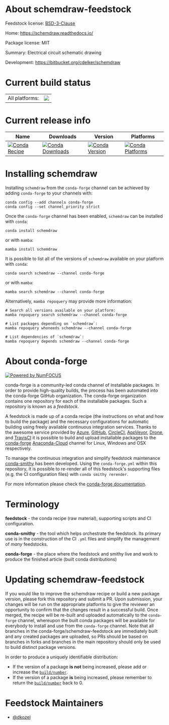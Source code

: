 About schemdraw-feedstock
=========================

Feedstock license: [BSD-3-Clause](https://github.com/conda-forge/schemdraw-feedstock/blob/main/LICENSE.txt)

Home: https://schemdraw.readthedocs.io/

Package license: MIT

Summary: Electrical circuit schematic drawing

Development: https://bitbucket.org/cdelker/schemdraw

Current build status
====================


<table><tr><td>All platforms:</td>
    <td>
      <a href="https://dev.azure.com/conda-forge/feedstock-builds/_build/latest?definitionId=16306&branchName=main">
        <img src="https://dev.azure.com/conda-forge/feedstock-builds/_apis/build/status/schemdraw-feedstock?branchName=main">
      </a>
    </td>
  </tr>
</table>

Current release info
====================

| Name | Downloads | Version | Platforms |
| --- | --- | --- | --- |
| [![Conda Recipe](https://img.shields.io/badge/recipe-schemdraw-green.svg)](https://anaconda.org/conda-forge/schemdraw) | [![Conda Downloads](https://img.shields.io/conda/dn/conda-forge/schemdraw.svg)](https://anaconda.org/conda-forge/schemdraw) | [![Conda Version](https://img.shields.io/conda/vn/conda-forge/schemdraw.svg)](https://anaconda.org/conda-forge/schemdraw) | [![Conda Platforms](https://img.shields.io/conda/pn/conda-forge/schemdraw.svg)](https://anaconda.org/conda-forge/schemdraw) |

Installing schemdraw
====================

Installing `schemdraw` from the `conda-forge` channel can be achieved by adding `conda-forge` to your channels with:

```
conda config --add channels conda-forge
conda config --set channel_priority strict
```

Once the `conda-forge` channel has been enabled, `schemdraw` can be installed with `conda`:

```
conda install schemdraw
```

or with `mamba`:

```
mamba install schemdraw
```

It is possible to list all of the versions of `schemdraw` available on your platform with `conda`:

```
conda search schemdraw --channel conda-forge
```

or with `mamba`:

```
mamba search schemdraw --channel conda-forge
```

Alternatively, `mamba repoquery` may provide more information:

```
# Search all versions available on your platform:
mamba repoquery search schemdraw --channel conda-forge

# List packages depending on `schemdraw`:
mamba repoquery whoneeds schemdraw --channel conda-forge

# List dependencies of `schemdraw`:
mamba repoquery depends schemdraw --channel conda-forge
```


About conda-forge
=================

[![Powered by
NumFOCUS](https://img.shields.io/badge/powered%20by-NumFOCUS-orange.svg?style=flat&colorA=E1523D&colorB=007D8A)](https://numfocus.org)

conda-forge is a community-led conda channel of installable packages.
In order to provide high-quality builds, the process has been automated into the
conda-forge GitHub organization. The conda-forge organization contains one repository
for each of the installable packages. Such a repository is known as a *feedstock*.

A feedstock is made up of a conda recipe (the instructions on what and how to build
the package) and the necessary configurations for automatic building using freely
available continuous integration services. Thanks to the awesome service provided by
[Azure](https://azure.microsoft.com/en-us/services/devops/), [GitHub](https://github.com/),
[CircleCI](https://circleci.com/), [AppVeyor](https://www.appveyor.com/),
[Drone](https://cloud.drone.io/welcome), and [TravisCI](https://travis-ci.com/)
it is possible to build and upload installable packages to the
[conda-forge](https://anaconda.org/conda-forge) [Anaconda-Cloud](https://anaconda.org/)
channel for Linux, Windows and OSX respectively.

To manage the continuous integration and simplify feedstock maintenance
[conda-smithy](https://github.com/conda-forge/conda-smithy) has been developed.
Using the ``conda-forge.yml`` within this repository, it is possible to re-render all of
this feedstock's supporting files (e.g. the CI configuration files) with ``conda smithy rerender``.

For more information please check the [conda-forge documentation](https://conda-forge.org/docs/).

Terminology
===========

**feedstock** - the conda recipe (raw material), supporting scripts and CI configuration.

**conda-smithy** - the tool which helps orchestrate the feedstock.
                   Its primary use is in the construction of the CI ``.yml`` files
                   and simplify the management of *many* feedstocks.

**conda-forge** - the place where the feedstock and smithy live and work to
                  produce the finished article (built conda distributions)


Updating schemdraw-feedstock
============================

If you would like to improve the schemdraw recipe or build a new
package version, please fork this repository and submit a PR. Upon submission,
your changes will be run on the appropriate platforms to give the reviewer an
opportunity to confirm that the changes result in a successful build. Once
merged, the recipe will be re-built and uploaded automatically to the
`conda-forge` channel, whereupon the built conda packages will be available for
everybody to install and use from the `conda-forge` channel.
Note that all branches in the conda-forge/schemdraw-feedstock are
immediately built and any created packages are uploaded, so PRs should be based
on branches in forks and branches in the main repository should only be used to
build distinct package versions.

In order to produce a uniquely identifiable distribution:
 * If the version of a package **is not** being increased, please add or increase
   the [``build/number``](https://docs.conda.io/projects/conda-build/en/latest/resources/define-metadata.html#build-number-and-string).
 * If the version of a package **is** being increased, please remember to return
   the [``build/number``](https://docs.conda.io/projects/conda-build/en/latest/resources/define-metadata.html#build-number-and-string)
   back to 0.

Feedstock Maintainers
=====================

* [@dkozel](https://github.com/dkozel/)

